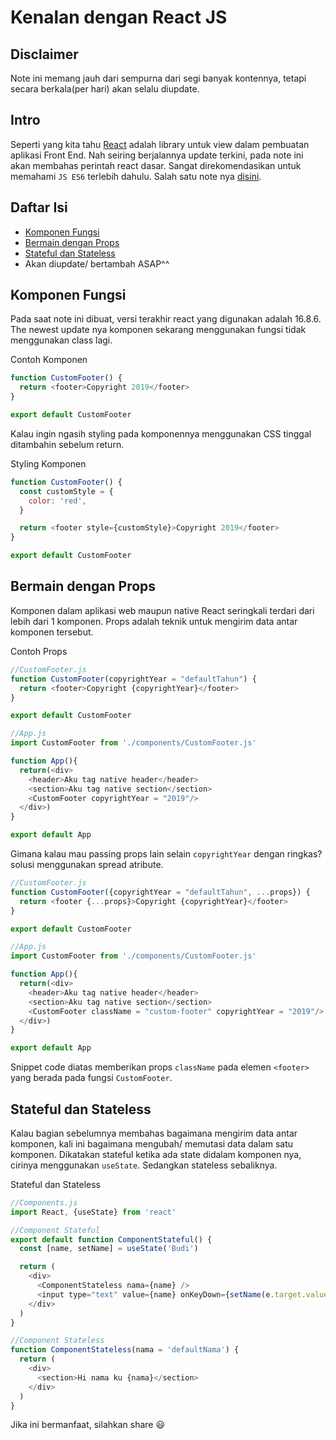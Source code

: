 # Kenalan dengan React JS

## Disclaimer

Note ini memang jauh dari sempurna dari segi banyak kontennya, tetapi secara
berkala(per hari) akan selalu diupdate.

## Intro

Seperti yang kita tahu [React](https://github.com/facebook/react) adalah library
untuk view dalam pembuatan aplikasi Front End. Nah seiring berjalannya update
terkini, pada note ini akan membahas perintah react dasar. Sangat
direkomendasikan untuk memahami `JS ES6` terlebih dahulu. Salah satu note nya
[disini](https://github.com/randyviandaputra/my-notes/blob/master/penulisan-es6-dan-pengenalan-fitur).

## Daftar Isi

- [Komponen Fungsi](#komponen-fungsi)
- [Bermain dengan Props](#bermain-props)
- [Stateful dan Stateless](#state)
- Akan diupdate/ bertambah ASAP^^

## Komponen Fungsi

<a name="komponen-fungsi"></a> Pada saat note ini dibuat, versi terakhir react
yang digunakan adalah 16.8.6. The newest update nya komponen sekarang
menggunakan fungsi tidak menggunakan class lagi.

<div class="class">Contoh Komponen</div>

```js
function CustomFooter() {
  return <footer>Copyright 2019</footer>
}

export default CustomFooter
```

Kalau ingin ngasih styling pada komponennya menggunakan CSS tinggal ditambahin
sebelum return.

<div class="class">Styling Komponen</div>

```js
function CustomFooter() {
  const customStyle = {
    color: 'red',
  }

  return <footer style={customStyle}>Copyright 2019</footer>
}

export default CustomFooter
```

## Bermain dengan Props

<a name="bermain-props"></a> Komponen dalam aplikasi web maupun native React
seringkali terdari dari lebih dari 1 komponen. Props adalah teknik untuk
mengirim data antar komponen tersebut.

<div class="class">Contoh Props</div>

```js
//CustomFooter.js
function CustomFooter(copyrightYear = "defaultTahun") {
  return <footer>Copyright {copyrightYear}</footer>
}

export default CustomFooter

//App.js
import CustomFooter from './components/CustomFooter.js'

function App(){
  return(<div>
    <header>Aku tag native header</header>
    <section>Aku tag native section</section>
    <CustomFooter copyrightYear = "2019"/>
  </div>)
}

export default App
```

Gimana kalau mau passing props lain selain `copyrightYear` dengan ringkas?
solusi menggunakan spread atribute.

```js
//CustomFooter.js
function CustomFooter({copyrightYear = "defaultTahun", ...props}) {
  return <footer {...props}>Copyright {copyrightYear}</footer>
}

export default CustomFooter

//App.js
import CustomFooter from './components/CustomFooter.js'

function App(){
  return(<div>
    <header>Aku tag native header</header>
    <section>Aku tag native section</section>
    <CustomFooter className = "custom-footer" copyrightYear = "2019"/>
  </div>)
}

export default App
```

Snippet code diatas memberikan props `className` pada elemen `<footer>` yang
berada pada fungsi `CustomFooter`.

## Stateful dan Stateless

<a name="state"></a> Kalau bagian sebelumnya membahas bagaimana mengirim data
antar komponen, kali ini bagaimana mengubah/ memutasi data dalam satu komponen.
Dikatakan stateful ketika ada state didalam komponen nya, cirinya menggunakan
`useState`. Sedangkan stateless sebaliknya.

<div class="class">Stateful dan Stateless</div>

```js
//Components.js
import React, {useState} from 'react'

//Component Stateful
export default function ComponentStateful() {
  const [name, setName] = useState('Budi')

  return (
    <div>
      <ComponentStateless nama={name} />
      <input type="text" value={name} onKeyDown={setName(e.target.value)} />
    </div>
  )
}

//Component Stateless
function ComponentStateless(nama = 'defaultNama') {
  return (
    <div>
      <section>Hi nama ku {nama}</section>
    </div>
  )
}
```

Jika ini bermanfaat, silahkan share 😃
